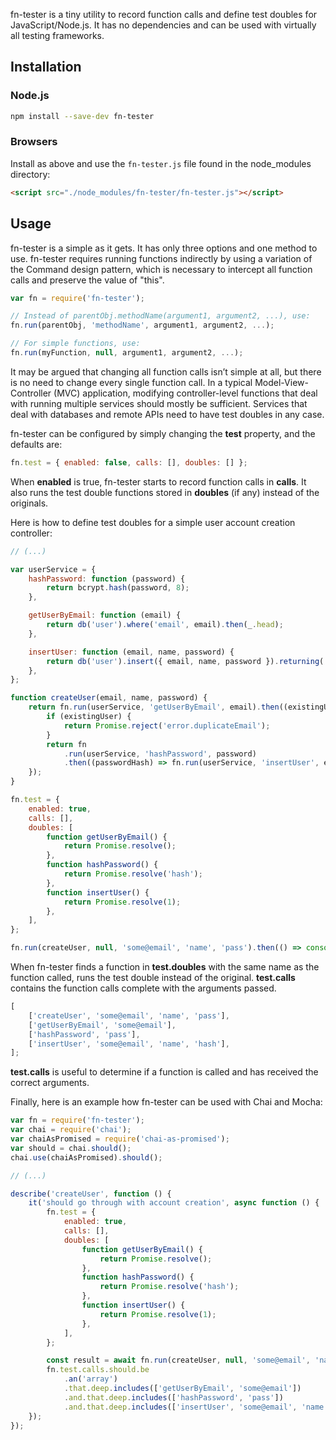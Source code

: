 fn-tester is a tiny utility to record function calls and define test doubles for JavaScript/Node.js. It has no dependencies and can be used with virtually all testing frameworks.

## Installation

### Node.js

```bash
npm install --save-dev fn-tester
```

### Browsers

Install as above and use the `fn-tester.js` file found in the node_modules directory:

```html
<script src="./node_modules/fn-tester/fn-tester.js"></script>
```

## Usage

fn-tester is a simple as it gets. It has only three options and one method to use. fn-tester requires running functions indirectly by using a variation of the Command design pattern, which is necessary to intercept all function calls and preserve the value of "this".

```js
var fn = require('fn-tester');

// Instead of parentObj.methodName(argument1, argument2, ...), use:
fn.run(parentObj, 'methodName', argument1, argument2, ...);

// For simple functions, use:
fn.run(myFunction, null, argument1, argument2, ...);
```

It may be argued that changing all function calls isn’t simple at all, but there is no need to change every single function call. In a typical Model-View-Controller (MVC) application, modifying controller-level functions that deal with running multiple services should mostly be sufficient. Services that deal with databases and remote APIs need to have test doubles in any case.

fn-tester can be configured by simply changing the **test** property, and the defaults are:

```js
fn.test = { enabled: false, calls: [], doubles: [] };
```

When **enabled** is true, fn-tester starts to record function calls in **calls**. It also runs the test double functions stored in **doubles** (if any) instead of the originals.

Here is how to define test doubles for a simple user account creation controller:

```js
// (...)

var userService = {
    hashPassword: function (password) {
        return bcrypt.hash(password, 8);
    },

    getUserByEmail: function (email) {
        return db('user').where('email', email).then(_.head);
    },

    insertUser: function (email, name, password) {
        return db('user').insert({ email, name, password }).returning('id');
    },
};

function createUser(email, name, password) {
    return fn.run(userService, 'getUserByEmail', email).then((existingUser) => {
        if (existingUser) {
            return Promise.reject('error.duplicateEmail');
        }
        return fn
            .run(userService, 'hashPassword', password)
            .then((passwordHash) => fn.run(userService, 'insertUser', email, name, passwordHash));
    });
}

fn.test = {
    enabled: true,
    calls: [],
    doubles: [
        function getUserByEmail() {
            return Promise.resolve();
        },
        function hashPassword() {
            return Promise.resolve('hash');
        },
        function insertUser() {
            return Promise.resolve(1);
        },
    ],
};

fn.run(createUser, null, 'some@email', 'name', 'pass').then(() => console.log(fn.test.calls));
```

When fn-tester finds a function in **test.doubles** with the same name as the function called, runs the test double instead of the original. **test.calls** contains the function calls complete with the arguments passed.

```js
[
    ['createUser', 'some@email', 'name', 'pass'],
    ['getUserByEmail', 'some@email'],
    ['hashPassword', 'pass'],
    ['insertUser', 'some@email', 'name', 'hash'],
];
```

**test.calls** is useful to determine if a function is called and has received the correct arguments.

Finally, here is an example how fn-tester can be used with Chai and Mocha:

```js
var fn = require('fn-tester');
var chai = require('chai');
var chaiAsPromised = require('chai-as-promised');
var should = chai.should();
chai.use(chaiAsPromised).should();

// (...)

describe('createUser', function () {
    it('should go through with account creation', async function () {
        fn.test = {
            enabled: true,
            calls: [],
            doubles: [
                function getUserByEmail() {
                    return Promise.resolve();
                },
                function hashPassword() {
                    return Promise.resolve('hash');
                },
                function insertUser() {
                    return Promise.resolve(1);
                },
            ],
        };

        const result = await fn.run(createUser, null, 'some@email', 'name', 'pass');
        fn.test.calls.should.be
            .an('array')
            .that.deep.includes(['getUserByEmail', 'some@email'])
            .and.that.deep.includes(['hashPassword', 'pass'])
            .and.that.deep.includes(['insertUser', 'some@email', 'name', 'hash']);
    });
});
```
